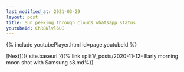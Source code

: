 ```yaml
---
last_modified_at: 2021-03-29
layout: post
title: Sun peeking through clouds whatsapp status
youtubeId: ChRBNlvl6UI
---
```


{% include youtubePlayer.html id=page.youtubeId %}

[Next]({{ site.baseurl }}{% link split1/_posts/2020-11-12- Early morning moon shot with Samsung s8.md%})
